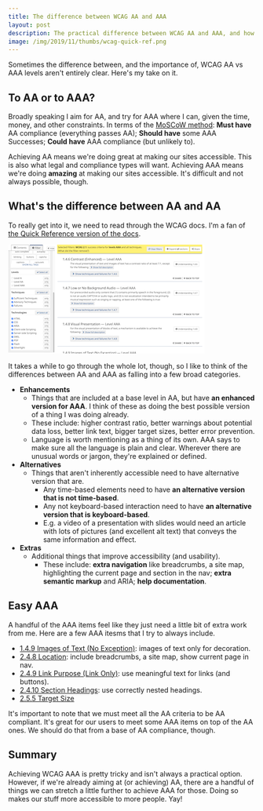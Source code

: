 ```yaml
---
title: The difference between WCAG AA and AAA
layout: post
description: The practical difference between WCAG AA and AAA, and how to approach it in a pragmatic manner.
image: /img/2019/11/thumbs/wcag-quick-ref.png
---
```


Sometimes the difference between, and the importance of, WCAG AA vs AAA levels aren't entirely clear. Here's my take on it.

## To AA or to AAA?

Broadly speaking I aim for AA, and try for AAA where I can, given the time, money, and other constraints. In terms of the [MoSCoW method](https://en.wikipedia.org/wiki/MoSCoW_method): **Must have** AA compliance (everything passes AA); **Should have** some AAA Successes; **Could have** AAA compliance (but unlikely to).

Achieving AA means we're doing great at making our sites accessible. This is also what legal and compliance types will want. Achieving AAA means we're doing **amazing** at making our sites accessible. It's difficult and not always possible, though.

## What's the difference between AA and AA

To really get into it, we need to read through the WCAG docs. I'm a fan of [the Quick Reference version of the docs](https://www.w3.org/WAI/WCAG21/quickref/).

![WCAG quick reference doc showing just AAA items](/img/2019/11/thumbs/wcag-quick-ref.png)

It takes a while to go through the whole lot, though, so I like to think of the differences between AA and AAA as falling into a few broad categories.

- **Enhancements**
  - Things that are included at a base level in AA, but have **an enhanced version for AAA**. I think of these as doing the best possible version of a thing I was doing already.
  - These include: higher contrast ratio, better warnings about potential data loss, better link text, bigger target sizes, better error prevention.
  - Language is worth mentioning as a thing of its own. AAA says to make sure all the language is plain and clear. Wherever there are unusual words or jargon, they're explained or defined.
- **Alternatives**
  - Things that aren't inherently accessible need to have alternative version that are.
    - Any time-based elements need to have **an alternative version that is not time-based**.
    - Any not keyboard-based interaction need to have **an alternative version that is keyboard-based**.
    - E.g. a video of a presentation with slides would need an article with lots of pictures (and excellent alt text) that conveys the same information and effect.
- **Extras**
  - Additional things that improve accessibility (and usability).
    - These include: **extra navigation** like breadcrumbs, a site map, highlighting the current page and section in the nav; **extra semantic markup** and ARIA; **help documentation**.

## Easy AAA

A handful of the AAA items feel like they just need a little bit of extra work from me. Here are a few AAA itesms that I try to always include.

- [1.4.9 Images of Text (No Exception)](https://www.w3.org/WAI/WCAG21/quickref/?currentsidebar=%23col_overview#images-of-text-no-exception): images of text only for decoration.
- [2.4.8 Location](https://www.w3.org/WAI/WCAG21/quickref/?currentsidebar=%23col_overview&showtechniques=248#location): include breadcrumbs, a site map, show current page in nav.
- [2.4.9 Link Purpose (Link Only)](https://www.w3.org/WAI/WCAG21/quickref/?currentsidebar=%23col_overview&showtechniques=248%2C127&levels=a%2Caa#link-purpose-link-only): use meaningful text for links (and buttons).
- [2.4.10 Section Headings](https://www.w3.org/WAI/WCAG21/quickref/?currentsidebar=%23col_overview&showtechniques=127%2C248%2C249&levels=a%2Caa#section-headings): use correctly nested headings.
- [2.5.5 Target Size](https://www.w3.org/WAI/WCAG21/quickref/?currentsidebar=%23col_overview&showtechniques=127%2C248%2C249&levels=a%2Caa#target-size)

It's important to note that we must meet all the AA criteria to be AA compliant. It's great for our users to meet some AAA items on top of the AA ones. We should do that from a base of AA compliance, though.

## Summary

Achieving WCAG AAA is pretty tricky and isn't always a practical option. However, if we're already aiming at (or achieving) AA, there are a handful of things we can stretch a little further to achieve AAA for those. Doing so makes our stuff more accessible to more people. Yay!
